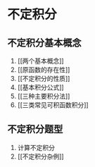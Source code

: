 # 不定积分
## 不定积分基本概念
1. [[两个基本概念]]
2. [[原函数的存在性]]
3. [[不定积分的性质]]
4. [[基本积分公式]]
5. [[三种主要积分法]]
6. [[三类常见可积函数积分]]

## 不定积分题型
1. 计算不定积分
2. [[不定积分杂例]]
